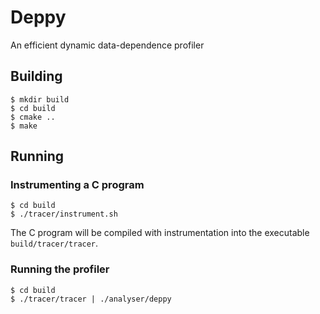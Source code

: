 # Deppy
An efficient dynamic data-dependence profiler

## Building
```shell
$ mkdir build
$ cd build
$ cmake ..
$ make
```

## Running
### Instrumenting a C program
```shell
$ cd build
$ ./tracer/instrument.sh
```
The C program will be compiled with instrumentation into the executable `build/tracer/tracer`.

### Running the profiler
```shell
$ cd build
$ ./tracer/tracer | ./analyser/deppy
```

